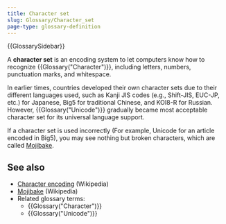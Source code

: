 ```yaml
---
title: Character set
slug: Glossary/Character_set
page-type: glossary-definition
---
```


{{GlossarySidebar}}

A **character set** is an encoding system to let computers know how to recognize {{Glossary("Character")}}, including letters, numbers, punctuation marks, and whitespace.

In earlier times, countries developed their own character sets due to their different languages used, such as Kanji JIS codes (e.g., Shift-JIS, EUC-JP, etc.) for Japanese, Big5 for traditional Chinese, and KOI8-R for Russian. However, {{Glossary("Unicode")}} gradually became most acceptable character set for its universal language support.

If a character set is used incorrectly (For example, Unicode for an article encoded in Big5), you may see nothing but broken characters, which are called [Mojibake](https://en.wikipedia.org/wiki/Mojibake).

## See also

- [Character encoding](https://en.wikipedia.org/wiki/Character_encoding) (Wikipedia)
- [Mojibake](https://en.wikipedia.org/wiki/Mojibake) (Wikipedia)
- Related glossary terms:
  - {{Glossary("Character")}}
  - {{Glossary("Unicode")}}
